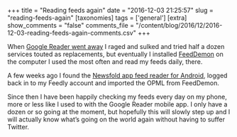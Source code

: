 +++
title = "Reading feeds again"
date = "2016-12-03 21:25:57"
slug = "reading-feeds-again"
[taxonomies]
tags = ['general']
[extra]
show_comments = "false"
comments_file = "/content/blog/2016/12/2016-12-03-reading-feeds-again-comments.csv"
+++

When [Google Reader went away](https://www.google.com/reader/about/) I raged and sulked and tried half a dozen services touted as replacements, but eventually I installed [FeedDemon](http://feeddemon.com/) on the computer I used the most often and read my feeds daily, there.

A few weeks ago I found the [Newsfold app feed reader for Android](https://play.google.com/store/apps/details?id=it.mvilla.android.quote), logged back in to my Feedly account and imported the OPML from FeedDemon.

Since then I have been happily checking my feeds every day on my phone, more or less like I used to with the Google Reader mobile app. I only have a dozen or so going at the moment, but hopefully this will slowly step up and I will actually know what’s going on the world again without having to suffer Twitter.
